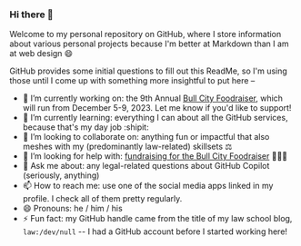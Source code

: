 ### Hi there 👋

Welcome to my personal repository on GitHub, where I store information about various personal projects because I'm better at Markdown than I am at web design 😄

GitHub provides some initial questions to fill out this ReadMe, so I'm using those until I come up with something more insightful to put here –
- 🔭 I’m currently working on: the 9th Annual [Bull City Foodraiser](https://github.com/LawDevNull/BullCityFoodraiser/), which will run from December 5-9, 2023. Let me know if you'd like to support!
- 🌱 I’m currently learning: everything I can about all the GitHub services, because that's my day job :shipit: 
- 👯 I’m looking to collaborate on: anything fun or impactful that also meshes with my (predominantly law-related) skillsets ⚖️
- 🤔 I’m looking for help with: [fundraising for the Bull City Foodraiser](https://github.com/LawDevNull/BullCityFoodraiser/blob/main/DONATE.md) 🥺🥺🥺
- 💬 Ask me about: any legal-related questions about GitHub Copilot (seriously, anything)
- 📫 How to reach me: use one of the social media apps linked in my profile. I check all of them pretty regularly.
- 😄 Pronouns: he / him / his
- ⚡ Fun fact: my GitHub handle came from the title of my law school blog, `law:/dev/null` -- I had a GitHub account before I started working here!


<!--
**LawDevNull/LawDevNull** is a ✨ _special_ ✨ repository because its `README.md` (this file) appears on your GitHub profile.

Here are some ideas to get you started:

- 🔭 I’m currently working on ...
- 🌱 I’m currently learning ...
- 👯 I’m looking to collaborate on ...
- 🤔 I’m looking for help with ...
- 💬 Ask me about ...
- 📫 How to reach me: ...
- 😄 Pronouns: ...
- ⚡ Fun fact: ...
-->
